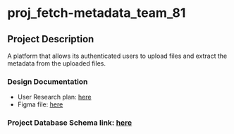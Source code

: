 # proj_fetch-metadata_team_81

## **Project Description**

 A platform that allows its authenticated users to upload files and extract the metadata from the uploaded files.
 
 ### Design Documentation
- User Research plan: [here](https://docs.google.com/document/d/1ldFvCMjYGGkGMnb8vzSOZgfVgUHv4qxOx1Ptkd38e1A/edit?usp=drivesdk)
- Figma file: [here](https://www.figma.com/file/G0uwfELRR8TT7hzV6NvjbQ/Team81_proj-fetch-metadata?n0de-id=730%3A32459)

### Project Database Schema link: [here](https://www.figma.com/file/cgAhnz0QCtI7Yp25tnUW7Q/Database-Schema?fuid=1079883776695949775)
